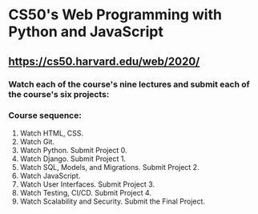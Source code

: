 # CS50's Web Programming with Python and JavaScript
## https://cs50.harvard.edu/web/2020/
### Watch each of the course's nine lectures and submit each of the course's six projects:
### Course sequence:
1. Watch HTML, CSS.
2. Watch Git.
3. Watch Python. Submit Project 0.
4. Watch Django. Submit Project 1.
5. Watch SQL, Models, and Migrations. Submit Project 2.
6. Watch JavaScript.
7. Watch User Interfaces. Submit Project 3.
8. Watch Testing, CI/CD. Submit Project 4.
9. Watch Scalability and Security. Submit the Final Project.
